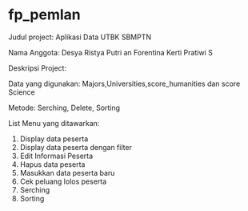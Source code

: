 # fp_pemlan
Judul project: Aplikasi Data UTBK SBMPTN

Nama Anggota: Desya Ristya Putri an Forentina Kerti Pratiwi S

Deskripsi Project:

Data yang digunakan: Majors,Universities,score_humanities dan score Science

Metode: Serching, Delete, Sorting

List Menu yang ditawarkan: 
  1. Display data peserta
  2. Display data peserta dengan filter
  3. Edit Informasi Peserta
  4. Hapus data peserta
  5. Masukkan data peserta baru
  6. Cek peluang lolos peserta
  7. Serching
  8. Sorting
